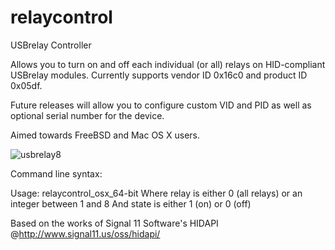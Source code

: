 relaycontrol
============

USBrelay Controller

Allows you to turn on and off each individual (or all) relays on HID-compliant USBrelay modules. Currently supports vendor ID 0x16c0 and product ID 0x05df.

Future releases will allow you to configure custom VID and PID as well as optional serial number for the device.

Aimed towards FreeBSD and Mac OS X users.

![usbrelay8](https://cloud.githubusercontent.com/assets/9513010/4875323/de82cc7a-6291-11e4-922b-5f5197c27a16.jpg)

Command line syntax:

Usage: relaycontrol_osx_64-bit <relay> <state>
 Where relay is either 0 (all relays) or an integer between 1 and 8
 And state is either 1 (on) or 0 (off)

Based on the works of Signal 11 Software's HIDAPI @http://www.signal11.us/oss/hidapi/
